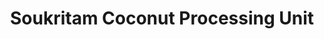 ---
title: "Soukritam Coconut Processing Unit"
url: /kollam/soukritam-coconut-processing-unit/
shop: Allgemein
---